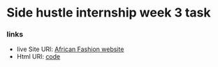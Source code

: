 # Side hustle internship week 3 task

### links
- live Site URl: [African Fashion website](https://jen67.github.io/hosting/REDOTASK/week3task.html)
- Html URl: [code](https://github.com/jen67/hosting/blob/main/REDOTASK/week3task.html)
